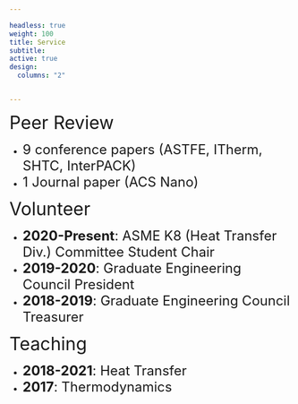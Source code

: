 ```yaml
---

headless: true
weight: 100
title: Service
subtitle:
active: true
design:
  columns: "2"


---
```


<font size="6"> Peer Review </font> <br>
* <font size="5"> 9 conference papers (ASTFE, ITherm, SHTC, InterPACK)</font> <br>
* <font size="5"> 1 Journal paper (ACS Nano)</font>

<font size="6"> Volunteer </font><br>
 * <font size="5">**2020-Present**: ASME K8 (Heat Transfer Div.) Committee Student Chair</font><br>
 * <font size="5">**2019-2020**: Graduate Engineering Council President</font><br>
 * <font size="5">**2018-2019**: Graduate Engineering Council Treasurer</font>

<font size="6"> Teaching </font>
* <font size="5">**2018-2021**: Heat Transfer</font>
* <font size="5">**2017**: Thermodynamics</font>
